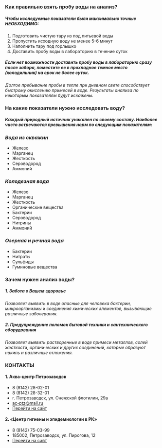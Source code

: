 ### **Как правильно взять пробу воды на анализ?**

##### Чтобы исследуемые показатели были максимально точные **НЕОБХОДИМО**:
1. Подготовить чистую тару из под питьевой воды
2. Пропустить исходную воду не менее 5-6 минут
3. Наполнить тару под горлышко 
4. Доставить пробу воды в лабораторию в течение суток 

##### Если нет возможности доставить пробу воды в лабораторию сразу после забора, **поместите ее в прохладное темное место** (холодильник) на срок не более суток.
_Долгое пребывание пробы в тепле при дневном свете способствует быстрому окислению примесей в воде. Результаты анализа по некоторым показателям будут искажены._

### **На какие показатели нужно исследовать воду?**
##### Каждый природный источник уникален по своему составу. Наиболее часто встречаются превышения норм по следующим показателям:

### _Вода из скважин_
- Железо
- Марганец
- Жесткость
- Сероводород
- Аммоний

### _Колодезная вода_
- Железо
- Марганец
- Жесткость
- Органические вещества
- Бактерии
- Сероводород
- Нитрины
- Аммоний

### _Озерная и речная вода_
- Бактерии
- Нитраты
- Сульфиды
- Гуминовые вещества

### **Зачем нужен анализ воды?**
##### 1. **Забота о Вашем здоровье** 
_Позволяет выявить в воде опасные для человека бактерии, микроорганизмы и соединения химических элементов, вызывающие различные заболевания._

##### 2. **Предупреждение поломок бытовой техники и сантехнического оборудования** 
_Позволяет выявить растворенные в воде примеси металлов, солей жесткости, органических и других соединений, которые образуют накипь и различные отложения._


### **КОНТАКТЫ**
#### 1. Аква-центр Петрозаводск 
- 8 (8142) 28-02-01 
- 8 (8142) 28-32-01 
- г. Петрозаводск, ул. Онежской флотилии, 29а 
- ac-ptz@mail.ru
- [Перейти на сайт](http://www.ac-ptz.ru/uslugy/analiz-vody-novyj/)

#### 2. «Центр гигиены и эпидемиологии в РК»  
- 8 (8142) 75-03-99
- 185002, Петрозаводск, ул. Пирогова, 12 
- [Перейти на сайт](http://cge.onego.ru/services/services-laboratory-center.php?ELEMENT_ID=76)